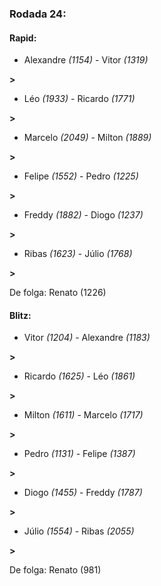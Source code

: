 ### Rodada 24:

#### Rapid:

* Alexandre *(1154)*     -     Vitor *(1319)*

 **>** 
* Léo *(1933)*     -     Ricardo *(1771)*

 **>** 
* Marcelo *(2049)*     -     Milton *(1889)*

 **>** 
* Felipe *(1552)*     -     Pedro *(1225)*

 **>** 
* Freddy *(1882)*     -     Diogo *(1237)*

 **>** 
* Ribas *(1623)*     -     Júlio *(1768)*

 **>** 

De folga: Renato (1226)

#### Blitz:

* Vitor *(1204)*     -     Alexandre *(1183)*

 **>** 
* Ricardo *(1625)*     -     Léo *(1861)*

 **>** 
* Milton *(1611)*     -     Marcelo *(1717)*

 **>** 
* Pedro *(1131)*     -     Felipe *(1387)*

 **>** 
* Diogo *(1455)*     -     Freddy *(1787)*

 **>** 
* Júlio *(1554)*     -     Ribas *(2055)*

 **>** 

De folga: Renato (981)

